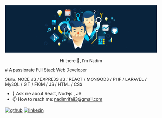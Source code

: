 ![A passionate Full Stack Web Developer](https://github.com/NadimRifaii/NadimRifaii/blob/main/header%403960w.png)
<p style="text-align: center;">Hi there 👋, I'm Nadim</p>
<!-- # Hi there 👋, I'm Nadim -->
# A passionate Full Stack Web Developer 

Skills: NODE JS / EXPRESS JS / REACT / MONGODB / PHP / LARAVEL / MySQL / GIT / FIGM / JS / HTML / CSS 

- 💬 Ask me about React, Nodejs , JS 
- 📫 How to reach me: nadimrifaii3@gmail.com 


[<img src='https://cdn.jsdelivr.net/npm/simple-icons@3.0.1/icons/github.svg' alt='github' height='40'>](https://github.com/NadimRifaii)  [<img src='https://cdn.jsdelivr.net/npm/simple-icons@3.0.1/icons/linkedin.svg' alt='linkedin' height='40'>](https://www.linkedin.com/in/nadimrifaii/)  




